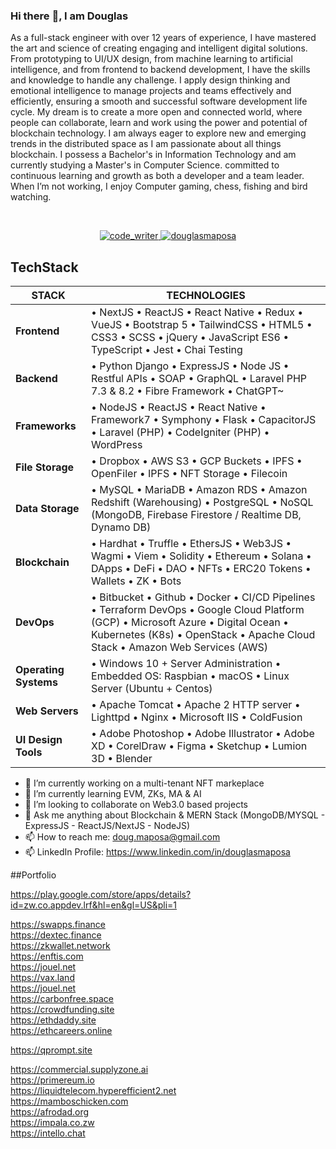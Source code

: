 ### Hi there :wave:, I am Douglas

As a full-stack engineer with over 12 years of experience, I have mastered the art and science of creating engaging and intelligent digital solutions. From prototyping to UI/UX design, from machine learning to artificial intelligence, and from frontend to backend development, I have the skills and knowledge to handle any challenge. I apply design thinking and emotional intelligence to manage projects and teams effectively and efficiently, ensuring a smooth and successful software development life cycle. My dream is to create a more open and connected world, where people can collaborate, learn and work using the power and potential of blockchain technology. I am always eager to explore new and emerging trends in the distributed space as I am passionate about all things blockchain. I possess a Bachelor's in Information Technology and am currently studying a Master's in Computer Science. committed to continuous learning and growth as both a developer and a team leader.  When I’m not working, I enjoy Computer gaming, chess, fishing and bird watching.

<br/>
<p align="center"> 
  <a href="https://twitter.com/code_writer" target="blank">
    <img src="https://img.shields.io/twitter/follow/code_writer?logo=twitter&style=for-the-badge" alt="code_writer" />
  </a>
  <a href="https://www.linkedin.com/in/douglasmaposa" target="blank">
    <img src="https://img.shields.io/twitter/follow/douglasmaposa?logo=linkedin&style=for-the-badge" alt="douglasmaposa" />
  </a> 
</p>

## TechStack

| STACK             | TECHNOLOGIES                                                                                                                                                                                                          |
|-------------------|-----------------------------------------------------------------------------------------------------------------------------------------------------------------------------------------------------------------------|
| **Frontend**          | • NextJS • ReactJS •  React Native  • Redux • VueJS • Bootstrap 5 • TailwindCSS • HTML5 • CSS3 •  SCSS • jQuery • JavaScript ES6 • TypeScript • Jest • Chai Testing                                                   |
| **Backend**           | • Python Django • ExpressJS • Node JS  • Restful APIs • SOAP • GraphQL  • Laravel PHP 7.3 & 8.2 • Fibre Framework • ChatGPT~                                                                                          |
| **Frameworks**        | • NodeJS • ReactJS • React Native • Framework7 • Symphony • Flask  • CapacitorJS • Laravel (PHP) • CodeIgniter (PHP) • WordPress                                                                                      |
| **File Storage**      | • Dropbox • AWS S3 • GCP Buckets • IPFS • OpenFiler • IPFS • NFT Storage • Filecoin                                                                                      |
| **Data Storage**      | • MySQL • MariaDB • Amazon RDS • Amazon Redshift (Warehousing) • PostgreSQL   • NoSQL (MongoDB, Firebase Firestore / Realtime DB, Dynamo DB)                                                                      |
| **Blockchain**        | • Hardhat • Truffle • EthersJS • Web3JS • Wagmi • Viem • Solidity • Ethereum • Solana  • DApps • DeFi • DAO • NFTs • ERC20 Tokens • Wallets • ZK • Bots                                                                              |
| **DevOps**            | • Bitbucket • Github • Docker •  CI/CD Pipelines • Terraform DevOps  • Google Cloud Platform (GCP) • Microsoft Azure • Digital Ocean  • Kubernetes (K8s) • OpenStack • Apache Cloud Stack • Amazon Web Services (AWS) |
| **Operating Systems** | • Windows 10 + Server Administration  • Embedded OS: Raspbian • macOS • Linux Server (Ubuntu + Centos)                                                                                                      |
| **Web Servers**       | • Apache Tomcat • Apache 2 HTTP server • Lighttpd  • Nginx • Microsoft IIS • ColdFusion                                                                                                                               |
| **UI Design Tools**   | • Adobe Photoshop • Adobe Illustrator • Adobe XD • CorelDraw   • Figma • Sketchup • Lumion 3D • Blender                                                                                                               |

- :telescope: I’m currently working on a multi-tenant NFT markeplace
- :seedling: I’m currently learning EVM, ZKs, MA & AI
- :dancers: I’m looking to collaborate on Web3.0 based projects
- :speech_balloon: Ask me anything about Blockchain & MERN Stack (MongoDB/MYSQL - ExpressJS - ReactJS/NextJS - NodeJS)
- :mailbox: How to reach me: <a href="mailto:doug.maposa@gmail.com">doug.maposa@gmail.com</a>
- :mailbox: LinkedIn Profile: <a href="https://www.linkedin.com/in/douglasmaposa">https://www.linkedin.com/in/douglasmaposa</a>


##Portfolio

<a href="https://play.google.com/store/apps/details?id=zw.co.appdev.lrf&hl=en&gl=US&pli=1">https://play.google.com/store/apps/details?id=zw.co.appdev.lrf&hl=en&gl=US&pli=1</a>

[<a href="https://swapps.finance">https://swapps.finance</a><br/>](https://swapps.finance)
[<a href="https://dextec.finance">https://dextec.finance</a><br/>](https://dextec.finance)
[<a href="https://zkwallet.network">https://zkwallet.network</a><br/>](https://zkwallet.network)
[<a href="https://enftis.com">https://enftis.com</a><br/>](https://enftis.com)
[<a href="https://jouel.net">https://jouel.net</a><br/>](https://jouel.net)
[<a href="https://vax.land">https://vax.land</a><br/>](https://vax.land)
[<a href="https://jouel.net">https://jouel.net</a><br/>](https://jouel.net)
[<a href="https://carbonfree.space">https://carbonfree.space</a><br/>](https://carbonfree.space)
[<a href="https://crowdfunding.site">https://crowdfunding.site</a><br/>](https://crowdfunding.site)
[<a href="https://ethdaddy.site">https://ethdaddy.site</a><br/>](https://ethdaddy.site)
[<a href="https://ethcareers.online">https://ethcareers.online</a><br/>](https://ethcareers.online) 

[<a href="https://qprompt.site">https://qprompt.site</a><br/>](https://qprompt.site)

<a href="https://commercial.supplyzone.ai">https://commercial.supplyzone.ai</a><br/>
<a href="https://primereum.io">https://primereum.io</a><br/>
<a href="https://liquidtelecom.hyperefficient2.net">https://liquidtelecom.hyperefficient2.net</a><br/>
<a href="https://mamboschicken.com">https://mamboschicken.com</a><br/>
<a href="https://afrodad.org">https://afrodad.org</a><br/>
<a href="https://impala.co.zw">https://impala.co.zw</a><br/>
<a href="https://intello.chat">https://intello.chat</a><br/>
